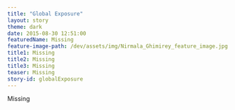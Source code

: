 ```yaml
---
title: "Global Exposure"
layout: story
theme: dark
date: 2015-08-30 12:51:00
featuredName: Missing
feature-image-path: /dev/assets/img/Nirmala_Ghimirey_feature_image.jpg
title1: Missing
title2: Missing
title3: Missing
teaser: Missing
story-id: globalExposure
---
```

Missing

